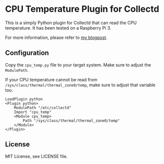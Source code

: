 # CPU Temperature Plugin for Collectd

This is a simply Python plugin for Collectd that can read the CPU temperature.
It has been tested on a Raspberry Pi 3.

For more information, please refer to [my
blogpost](https://blog.dbrgn.ch/2017/3/10/write-a-collectd-python-plugin/).

## Configuration

Copy the `cpu_temp.py` file to your target system. Make sure to adjust the
`ModulePath`.

If your CPU temperature cannot be read from
`/sys/class/thermal/thermal_zone0/temp`, make sure to adjust that variable too.

    LoadPlugin python
    <Plugin python>
        ModulePath "/etc/collectd"
        Import "cpu_temp"
        <Module cpu_temp>
            Path "/sys/class/thermal/thermal_zone0/temp"
        </Module>
    </Plugin>

## License

MIT License, see LICENSE file.
